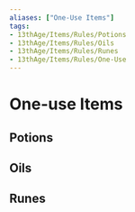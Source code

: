 ```yaml
---
aliases: ["One-Use Items"]
tags: 
- 13thAge/Items/Rules/Potions
- 13thAge/Items/Rules/Oils
- 13thAge/Items/Rules/Runes
- 13thAge/Items/Rules/One-Use
---
```

# One-use Items

## Potions

## Oils

## Runes
